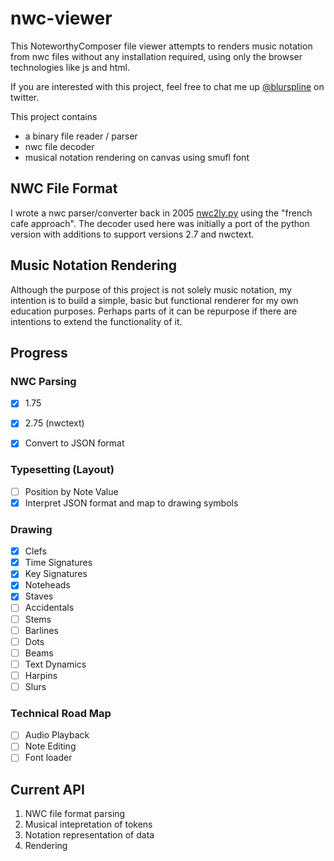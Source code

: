 # nwc-viewer
This NoteworthyComposer file viewer attempts to renders music notation from nwc files without any installation required, using only the browser technologies like js and html.

If you are interested with this project, feel free to chat me up [@blurspline](https://twitter.com/blurspline) on twitter.

This project contains
- a binary file reader / parser
- nwc file decoder
- musical notation rendering on canvas using smufl font

## NWC File Format
I wrote a nwc parser/converter back in 2005 [nwc2ly.py](https://github.com/zz85/nwc2ly.py) using the "french cafe approach". The decoder used here was initially a port of the python version with additions to support versions 2.7 and nwctext.

## Music Notation Rendering
Although the purpose of this project is not solely music notation, my intention is to build a simple, basic but functional renderer for my own education purposes. Perhaps parts of it can be repurpose if there are intentions to extend the functionality of it.

## Progress

### NWC Parsing
- [x] 1.75
- [x] 2.75 (nwctext)

- [x] Convert to JSON format

### Typesetting (Layout)
- [ ] Position by Note Value
- [x] Interpret JSON format and map to drawing symbols

### Drawing
- [x] Clefs
- [x] Time Signatures
- [x] Key Signatures
- [x] Noteheads
- [x] Staves
- [ ] Accidentals
- [ ] Stems
- [ ] Barlines
- [ ] Dots
- [ ] Beams
- [ ] Text Dynamics
- [ ] Harpins
- [ ] Slurs

### Technical Road Map
- [ ] Audio Playback
- [ ] Note Editing
- [ ] Font loader

## Current API
1. NWC file format parsing
2. Musical intepretation of tokens
3. Notation representation of data
4. Rendering




